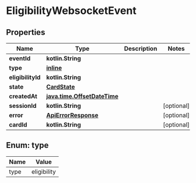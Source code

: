 
# EligibilityWebsocketEvent

## Properties
Name | Type | Description | Notes
------------ | ------------- | ------------- | -------------
**eventId** | **kotlin.String** |  | 
**type** | [**inline**](#Type) |  | 
**eligibilityId** | **kotlin.String** |  | 
**state** | [**CardState**](CardState.md) |  | 
**createdAt** | [**java.time.OffsetDateTime**](java.time.OffsetDateTime.md) |  | 
**sessionId** | **kotlin.String** |  |  [optional]
**error** | [**ApiErrorResponse**](ApiErrorResponse.md) |  |  [optional]
**cardId** | **kotlin.String** |  |  [optional]


<a id="Type"></a>
## Enum: type
Name | Value
---- | -----
type | eligibility



